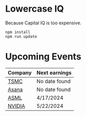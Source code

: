 # Lowercase IQ

Because Capital IQ is too expensive.

```
npm install
npm run update
```

# Upcoming Events

Company | Next earnings
--- | ---
[TSMC](https://investor.tsmc.com/english/financial-calendar) | No date found
[Asana](https://investors.asana.com/events-and-presentations/) | No date found
[ASML](https://www.asml.com/en/investors/financial-calendar) | 4/17/2024
[NVIDIA](https://investor.nvidia.com/events-and-presentations/events-and-presentations/) | 5/22/2024